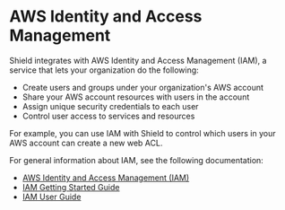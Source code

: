 # AWS Identity and Access Management<a name="aws-shd-iam"></a>

Shield integrates with AWS Identity and Access Management \(IAM\), a service that lets your organization do the following:
+ Create users and groups under your organization's AWS account
+ Share your AWS account resources with users in the account
+ Assign unique security credentials to each user
+ Control user access to services and resources

For example, you can use IAM with Shield to control which users in your AWS account can create a new web ACL\.

For general information about IAM, see the following documentation:
+ [AWS Identity and Access Management \(IAM\)](http://aws.amazon.com/iam/)
+ [IAM Getting Started Guide](https://docs.aws.amazon.com/IAM/latest/GettingStartedGuide/)
+ [IAM User Guide](https://docs.aws.amazon.com/IAM/latest/UserGuide/)